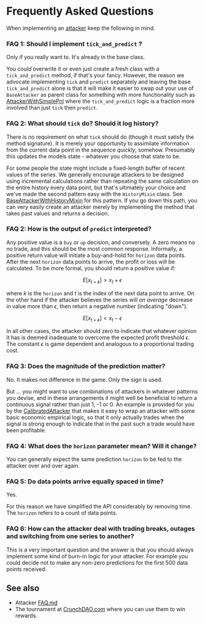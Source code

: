 
# Frequently Asked Questions

When implementing an [attacker](https://github.com/microprediction/midone/tree/main/midone/attackers) keep the following in mind. 

### FAQ 1: Should I implement `tick_and_predict` ? 
Only if you really want to. It's already in the base class. 

You *could* overwrite it or even just create a fresh class with a `tick_and_predict` method, if that's your fancy. However, the reason we
advocate implementing `tick` and `predict` separately and leaving the base `tick_and_predict` alone is that
it will make it easier to swap out your use of `BaseAttacker` as parent class for something with more functionality such as [AttackerWithSimplePnl](https://github.com/microprediction/midone/blob/main/midone/attackers/attackerwithsimplepnl.py) where
the `tick_and_predict` logic is a fraction more involved than just `tick` then `predict`. 

### FAQ 2: What should `tick` do? Should it log history?

There is no requirement on what `tick` should do (though it must satisfy the method signature). It is merely your opportunity to assimilate information from the current data
point in the sequence *quickly*, somehow. Presumably this updates the models state - whatever you choose that state to be. 

For some people the state might include a fixed-length buffer of recent values of the series. We generally encourage attackers to be designed using incremental calculations rather than repeating the same calculation on the entire
history every data point, but that's ultimately your choice and we've made the second pattern easy with the `HistoryMixin` class. See [BaseAttackerWithHistoryMixin](https://github.com/microprediction/midone/blob/main/midone/attackers/baseattackerwithhistorymixin.py) for this
pattern. If you go down this path, you can very easily create an attacker merely by implementing the method that takes past values and returns a decision.

### FAQ 2: How is the output of `predict` interpreted? 

Any positive value is a `buy` or `up` decision, and conversely. A zero means no no trade, and this should be the most common response. Informally, a positive return value will initiate a buy-and-hold for `horizon` data points. After the
next `horizon` data points to arrive, the profit or loss will be calculated. To be more formal, you should return a positive value if:

$$ E[x_{t+k}] >  x_t + \epsilon $$

where $k$ is the `horizon` and $t$ is the index of the next data point to arrive. On the other hand if the attacker believes the series will *on average* decrease in value more than $\epsilon$, then return a negative number (indicating "down").

$$ E[x_{t+k}] <  x_t - \epsilon $$

In all other cases, the attacker should zero to indicate that whatever opinion it has is deemed inadequate to overcome the expected profit threshold $\epsilon$. The constant $\epsilon$ is game dependent and analogous to a proportional trading cost.  

### FAQ 3: Does the magnitude of the prediction matter?

No. It makes not difference in the game. Only the sign is used. 

But ... you might want to use combinations of attackers in whatever patterns you devise, and in these arrangements it might well be beneficial to return a continuous signal rather than just 1, -1 or 0. An example is
provided for you by the [CalibratedAttacker](https://github.com/microprediction/midone/blob/main/midone/attackers/calibratedattacker.py) that makes it easy to wrap an
attacker with some basic economic empirical logic, so that it only actually trades when the signal is strong enough to indicate that in the past such a trade would have been profitable.  

### FAQ 4: What does the `horizon` parameter mean? Will it change? 

You can generally expect the same prediction `horizon` to be fed to the attacker over and over again.  

### FAQ 5: Do data points arrive equally spaced in time?

Yes. 

For this reason we have simplified the API considerably by removing time. The `horizon` refers to a count of data points. 

### FAQ 6: How can the attacker deal with trading breaks, outages and switching from one series to another?

This is a very important question and the answer is that you should always implement some kind of burn-in logic for your attacker. For example you could decide not to make any non-zero predictions
for the first 500 data points received. 


## See also 

 - Attacker [FAQ.md](https://github.com/microprediction/midone/blob/main/midone/attackers/FAQ.md)
 - The tournament at [CrunchDAO.com](https://www.crunchdao.com) where you can use them to win rewards. 








